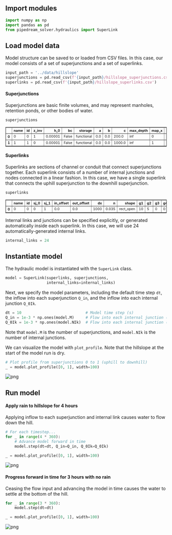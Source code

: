 
## Import modules


```python
import numpy as np
import pandas as pd
from pipedream_solver.hydraulics import SuperLink
```

## Load model data

Model structure can be saved to or loaded from CSV files. In this case, our model consists of a set of superjunctions and a set of superlinks.


```python
input_path = '../data/hillslope'
superjunctions = pd.read_csv(f'{input_path}/hillslope_superjunctions.csv')
superlinks = pd.read_csv(f'{input_path}/hillslope_superlinks.csv')
```

#### Superjunctions

Superjunctions are basic finite volumes, and may represent manholes, retention ponds, or other bodies of water.


```python
superjunctions
```




<div>
<style scoped>
    .dataframe tbody tr th:only-of-type {
        vertical-align: middle;
    }

    .dataframe tbody tr th {
        vertical-align: top;
    }

    .dataframe thead th {
        text-align: right;
    }
</style>
<table border="1" class="dataframe" style="font-size: 8pt">
  <thead>
    <tr style="text-align: right;">
      <th></th>
      <th>name</th>
      <th>id</th>
      <th>z_inv</th>
      <th>h_0</th>
      <th>bc</th>
      <th>storage</th>
      <th>a</th>
      <th>b</th>
      <th>c</th>
      <th>max_depth</th>
      <th>map_x</th>
      <th>map_y</th>
    </tr>
  </thead>
  <tbody>
    <tr>
      <th>0</th>
      <td>0</td>
      <td>0</td>
      <td>1</td>
      <td>0.00001</td>
      <td>False</td>
      <td>functional</td>
      <td>0.0</td>
      <td>0.0</td>
      <td>200.0</td>
      <td>inf</td>
      <td>0</td>
      <td>0</td>
    </tr>
    <tr>
      <th>1</th>
      <td>1</td>
      <td>1</td>
      <td>0</td>
      <td>0.00001</td>
      <td>False</td>
      <td>functional</td>
      <td>0.0</td>
      <td>0.0</td>
      <td>1000.0</td>
      <td>inf</td>
      <td>1</td>
      <td>1</td>
    </tr>
  </tbody>
</table>
</div>



#### Superlinks

Superlinks are sections of channel or conduit that connect superjunctions together. Each superlink consists of a number of internal junctions and nodes connected in a linear fashion. In this case, we have a single superlink that connects the uphill superjunction to the downhill superjunction.


```python
superlinks
```




<div>
<style scoped>
    .dataframe tbody tr th:only-of-type {
        vertical-align: middle;
    }

    .dataframe tbody tr th {
        vertical-align: top;
    }

    .dataframe thead th {
        text-align: right;
    }
</style>
<table border="1" class="dataframe" style="font-size: 8pt">
  <thead>
    <tr style="text-align: right;">
      <th></th>
      <th>name</th>
      <th>id</th>
      <th>sj_0</th>
      <th>sj_1</th>
      <th>in_offset</th>
      <th>out_offset</th>
      <th>dx</th>
      <th>n</th>
      <th>shape</th>
      <th>g1</th>
      <th>g2</th>
      <th>g3</th>
      <th>g4</th>
      <th>Q_0</th>
      <th>h_0</th>
      <th>ctrl</th>
      <th>A_s</th>
      <th>A_c</th>
      <th>C</th>
    </tr>
  </thead>
  <tbody>
    <tr>
      <th>0</th>
      <td>0</td>
      <td>0</td>
      <td>0</td>
      <td>1</td>
      <td>0.0</td>
      <td>0.0</td>
      <td>1000</td>
      <td>0.035</td>
      <td>rect_open</td>
      <td>10</td>
      <td>5</td>
      <td>0</td>
      <td>0</td>
      <td>0</td>
      <td>0.00001</td>
      <td>False</td>
      <td>100</td>
      <td>0</td>
      <td>0</td>
    </tr>
  </tbody>
</table>
</div>



Internal links and junctions can be specified explicitly, or generated automatically inside each superlink. In this case, we will use 24 automatically-generated internal links.


```python
internal_links = 24
```

## Instantiate model

The hydraulic model is instantiated with the `SuperLink` class.


```python
model = SuperLink(superlinks, superjunctions, 
                  internal_links=internal_links)
```

Next, we specify the model parameters, including the default time step `dt`, the inflow into each superjunction `Q_in`, and the inflow into each internal junction `Q_0Ik`.


```python
dt = 10                            # Model time step (s)
Q_in = 1e-3 * np.ones(model.M)     # Flow into each internal junction (cms)
Q_0Ik = 1e-3 * np.ones(model.NIk)  # Flow into each internal junction (cms)
```

Note that `model.M` is the number of superjunctions, and `model.NIk` is the number of internal junctions.

We can visualize the model with `plot_profile`. Note that the hillslope at the start of the model run is dry.


```python
# Plot profile from superjunctions 0 to 1 (uphill to downhill)
_ = model.plot_profile([0, 1], width=100)
```


![png](output_20_0.png)


## Run model

#### Apply rain to hillslope for 4 hours

Applying inflow to each superjunction and internal link causes water to flow down the hill.


```python
# For each timestep...
for _ in range(4 * 360):
    # Advance model forward in time
    model.step(dt=dt, Q_in=Q_in, Q_0Ik=Q_0Ik)
```


```python
_ = model.plot_profile([0, 1], width=100)
```


![png](output_25_0.png)


#### Progress forward in time for 3 hours with no rain

Ceasing the flow input and advancing the model in time causes the water to settle at the bottom of the hill.


```python
for _ in range(3 * 360):
    model.step(dt=dt)
```


```python
_ = model.plot_profile([0, 1], width=100)
```


![png](output_29_0.png)

